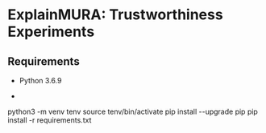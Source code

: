 # ExplainMURA: Trustworthiness Experiments

## Requirements
- Python 3.6.9
- ```
python3 -m venv tenv
source tenv/bin/activate
pip install --upgrade pip
pip install -r requirements.txt
```

